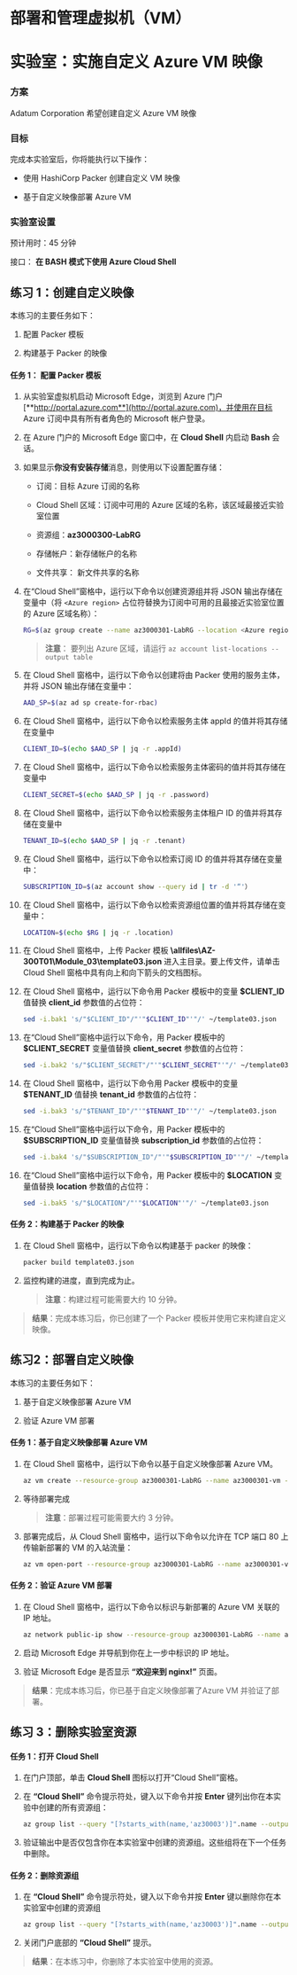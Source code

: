 ﻿# 部署和管理虚拟机（VM）

# 实验室：实施自定义 Azure VM 映像

### 方案

Adatum Corporation 希望创建自定义 Azure VM 映像

### 目标

完成本实验室后，你将能执行以下操作：

- 使用 HashiCorp Packer 创建自定义 VM 映像

- 基于自定义映像部署 Azure VM

### 实验室设置

预计用时：45 分钟

接口： **在 BASH 模式下使用 Azure Cloud Shell**

## 练习 1：创建自定义映像

本练习的主要任务如下：

1. 配置 Packer 模板

1. 构建基于 Packer 的映像

#### 任务 1： 配置 Packer 模板

1. 从实验室虚拟机启动 Microsoft Edge，浏览到 Azure 门户 [**http://portal.azure.com**](http://portal.azure.com)，并使用在目标 Azure 订阅中具有所有者角色的 Microsoft 帐户登录。

1. 在 Azure 门户的 Microsoft Edge 窗口中，在 **Cloud Shell** 内启动 **Bash** 会话。

1. 如果显示**你没有安装存储**消息，则使用以下设置配置存储：

   - 订阅：目标 Azure 订阅的名称

   - Cloud Shell 区域：订阅中可用的 Azure 区域的名称，该区域最接近实验室位置

   - 资源组：**az3000300-LabRG**

   - 存储帐户：新存储帐户的名称

   - 文件共享： 新文件共享的名称

1. 在“Cloud Shell”窗格中，运行以下命令以创建资源组并将 JSON 输出存储在变量中（将 `<Azure region>` 占位符替换为订阅中可用的且最接近实验室位置的 Azure 区域名称）：

   ```sh
   RG=$(az group create --name az3000301-LabRG --location <Azure region>)
   ```
   > **注意**： 要列出 Azure 区域，请运行 `az account list-locations --output table`

1. 在 Cloud Shell 窗格中，运行以下命令以创建将由 Packer 使用的服务主体，并将 JSON 输出存储在变量中：

   ```sh
   AAD_SP=$(az ad sp create-for-rbac)
   ```

1. 在 Cloud Shell 窗格中，运行以下命令以检索服务主体 appId 的值并将其存储在变量中

   ```sh
   CLIENT_ID=$(echo $AAD_SP | jq -r .appId)
   ```

1. 在 Cloud Shell 窗格中，运行以下命令以检索服务主体密码的值并将其存储在变量中

   ```sh
   CLIENT_SECRET=$(echo $AAD_SP | jq -r .password)
   ```

1. 在 Cloud Shell 窗格中，运行以下命令以检索服务主体租户 ID 的值并将其存储在变量中

   ```sh
   TENANT_ID=$(echo $AAD_SP | jq -r .tenant)
   ```

1. 在 Cloud Shell 窗格中，运行以下命令以检索订阅 ID 的值并将其存储在变量中：

   ```sh
   SUBSCRIPTION_ID=$(az account show --query id | tr -d '“'）
   ```

1. 在 Cloud Shell 窗格中，运行以下命令以检索资源组位置的值并将其存储在变量中：

   ```sh
   LOCATION=$(echo $RG | jq -r .location)
   ```

1. 在 Cloud Shell 窗格中，上传 Packer 模板 **\\allfiles\\AZ-300T01\\Module_03\\template03.json** 进入主目录。要上传文件，请单击 Cloud Shell 窗格中具有向上和向下箭头的文档图标。 

1. 在 Cloud Shell 窗格中，运行以下命令用 Packer 模板中的变量 **\$CLIENT_ID** 值替换 **client_id** 参数值的占位符：

   ```sh
   sed -i.bak1 's/"$CLIENT_ID"/"'"$CLIENT_ID"'"/' ~/template03.json
   ```

1. 在“Cloud Shell”窗格中运行以下命令，用 Packer 模板中的 **\$CLIENT_SECRET** 变量值替换 **client_secret** 参数值的占位符：

   ```sh
   sed -i.bak2 's/"$CLIENT_SECRET"/"'"$CLIENT_SECRET"'"/' ~/template03.json
   ```

1. 在 Cloud Shell 窗格中，运行以下命令用 Packer 模板中的变量 **\$TENANT_ID** 值替换 **tenant_id** 参数值的占位符：

   ```sh
   sed -i.bak3 's/"$TENANT_ID"/"'"$TENANT_ID"'"/' ~/template03.json
   ```

1. 在“Cloud Shell”窗格中运行以下命令，用 Packer 模板中的 **\$SUBSCRIPTION_ID** 变量值替换 **subscription_id** 参数值的占位符：

   ```sh
   sed -i.bak4 's/"$SUBSCRIPTION_ID"/"'"$SUBSCRIPTION_ID"'"/' ~/template03.json
   ```

1. 在“Cloud Shell”窗格中运行以下命令，用 Packer 模板中的 **\$LOCATION** 变量值替换 **location** 参数值的占位符：

   ```sh
   sed -i.bak5 's/"$LOCATION"/"'"$LOCATION"'"/' ~/template03.json
   ```

#### 任务 2：构建基于 Packer 的映像

1. 在 Cloud Shell 窗格中，运行以下命令以构建基于 packer 的映像：

   ```sh
   packer build template03.json
   ```

1. 监控构建的进度，直到完成为止。

   > **注意**：构建过程可能需要大约 10 分钟。

> **结果**：完成本练习后，你已创建了一个 Packer 模板并使用它来构建自定义映像。

## 练习2：部署自定义映像

本练习的主要任务如下：

1. 基于自定义映像部署 Azure VM

1. 验证 Azure VM 部署

#### 任务 1：基于自定义映像部署 Azure VM

1. 在 Cloud Shell 窗格中，运行以下命令以基于自定义映像部署 Azure VM。

   ```sh
   az vm create --resource-group az3000301-LabRG --name az3000301-vm --image az3000301-image --admin-username student --generate-ssh-keys --size Standard_D2s_v3
   ```

1. 等待部署完成

   > **注意**：部署过程可能需要大约 3 分钟。

1. 部署完成后，从 Cloud Shell 窗格中，运行以下命令以允许在 TCP 端口 80 上传输新部署的 VM 的入站流量：

   ```sh
   az vm open-port --resource-group az3000301-LabRG --name az3000301-vm --port 80
   ```

#### 任务 2：验证 Azure VM 部署

1. 在 Cloud Shell 窗格中，运行以下命令以标识与新部署的 Azure VM 关联的 IP 地址。

   ```sh
   az network public-ip show --resource-group az3000301-LabRG --name az3000301-vmPublicIP --query ipAddress
   ```

1. 启动 Microsoft Edge 并导航到你在上一步中标识的 IP 地址。

1. 验证 Microsoft Edge 是否显示 **“欢迎来到 nginx!”** 页面。

> **结果**：完成本练习后，你已基于自定义映像部署了Azure VM 并验证了部署。

## 练习 3：删除实验室资源

#### 任务 1：打开 Cloud Shell

1. 在门户顶部，单击 **Cloud Shell** 图标以打开“Cloud Shell”窗格。

1. 在 **“Cloud Shell”** 命令提示符处，键入以下命令并按 **Enter** 键列出你在本实验中创建的所有资源组：

   ```sh
   az group list --query "[?starts_with(name,'az30003')]".name --output tsv
   ```

1. 验证输出中是否仅包含你在本实验室中创建的资源组。这些组将在下一个任务中删除。

#### 任务 2：删除资源组

1. 在 **“Cloud Shell”** 命令提示符处，键入以下命令并按 **Enter** 键以删除你在本实验室中创建的资源组

   ```sh
   az group list --query "[?starts_with(name,'az30003')]".name --output tsv | xargs -L1 bash -c 'az group delete --name $0 --no-wait --yes'
   ```

1. 关闭门户底部的 **“Cloud Shell”** 提示。

> **结果**：在本练习中，你删除了本实验室中使用的资源。
